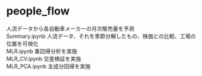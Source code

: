 # people_flow
人流データから各自動車メーカーの月次販売量を予測
<br>
Summary.ipynb
 人流データ、それを季節分解したもの、株価との比較、工場の位置を可視化
<br>
MLR.ipynb 
 重回帰分析を実施
<br>
MLR_CV.ipynb
 交差検証を実施
<br>
MLR_PCA.ipynb
 主成分回帰を実施

